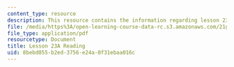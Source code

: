 ```yaml
---
content_type: resource
description: This resource contains the information regarding lesson 23a reading.
file: /media/https%3A/open-learning-course-data-rc.s3.amazonaws.com/21g-505-advanced-japanese-i-fall-2005/8bebd055b2ed3756e24a0f31ebaa016c_MIT21G_501F12_hw4_26a.pdf
file_type: application/pdf
resourcetype: Document
title: Lesson 23A Reading
uid: 8bebd055-b2ed-3756-e24a-0f31ebaa016c
---
```

